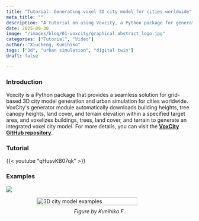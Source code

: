 ```yaml
---
title: "Tutorial: Generating voxel 3D city model for cities worldwide"
meta_title: ""
description: "A tutorial on using Voxcity, a Python package for generating grid-based 3D city models and performing urban simulations. Learn how its generator module automates data integration into voxel-based city models."
date: 2025-09-30
image: "/images/blog/01-voxcity/graphical_abstract_logo.jpg"
categories: ["Tutorial", "Video"]
author: "Xiucheng, Kunihiko"
tags: ["3d", "urban simulation", "digital twin"]
draft: false

---
```


### Introduction
<div class="text-xl leading-relaxed text-gray-800 dark:text-gray-200">
Voxcity is a Python package that provides a seamless solution for grid-based 3D city model generation and urban simulation for cities worldwide. VoxCity's generator module automatically downloads building heights, tree canopy heights, land cover, and terrain elevation within a specified target area, and voxelizes buildings, trees, land cover, and terrain to generate an integrated voxel city model. 
For more details, you can visit the <a href="https://github.com/kunifujiwara/VoxCity?tab=readme-ov-file" target="_blank"><strong>VoxCity GitHub repository</strong></a>.
</div>




### Tutorial
{{< youtube "qHusvKB07qk" >}}

### Examples
![](/images/blog/01-voxcity/3d_city_model_examples.jpg)
<figure style="display:flex;flex-direction:column;align-items:center;">
    <img src="/images/blog/01-voxcity/3d_city_model_examples.jpg" alt="3D city model examples" style="width:80%;height:auto;">
    <figcaption style="text-align:center;font-size:0.875rem;font-style:italic;margin-top:0.5rem;">Figure by Kunihiko F.</figcaption>
</figure>
